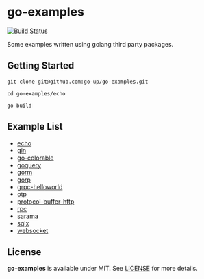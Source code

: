 # go-examples

[![Build Status](https://www.travis-ci.org/go-up/go-examples.svg?branch=master)](https://www.travis-ci.org/go-up/go-examples)

Some examples written using golang third party packages.

## Getting Started

```
git clone git@github.com:go-up/go-examples.git

cd go-examples/echo

go build
```

## Example List

- [echo](/echo)
- [gin](/gin)
- [go-colorable](/go-colorable)
- [goquery](/goquery)
- [gorm](/gorm)
- [gorp](/gorp)
- [grpc-helloworld](/grpc-helloworld)
- [otp](/otp)
- [protocol-buffer-http](/protocol-buffer-http)
- [rpc](/rpc)
- [sarama](/sarama)
- [sqlx](/sqlx)
- [websocket](/websocket)

## License

**go-examples** is available under MIT. See [LICENSE](/LICENSE) for more details.
